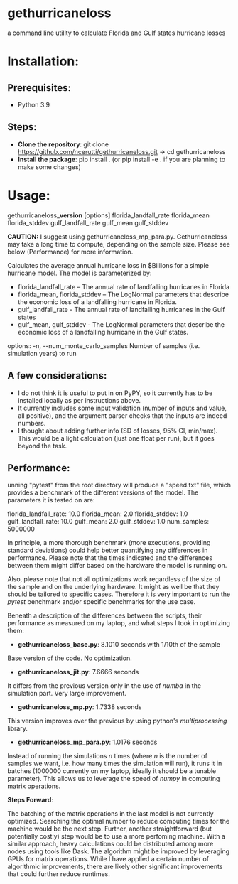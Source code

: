# gethurricaneloss
a command line utility to calculate Florida and Gulf states hurricane losses

# Installation:
## Prerequisites:
- Python 3.9

## Steps:
- **Clone the repository**:
  git clone https://github.com/ncerutti/gethurricaneloss.git ->
  cd gethurricaneloss
- **Install the package**:
  pip install . 
  (or pip install -e . if you are planning to make some changes)


# Usage:

gethurricaneloss_**version** [options] florida_landfall_rate florida_mean florida_stddev gulf_landfall_rate gulf_mean gulf_stddev

**CAUTION:** I suggest using gethurricaneloss_mp_para.py. Gethurricaneloss may take a long time to compute, depending on the sample size. Please see below (Performance) for more information.

Calculates the average annual hurricane loss in $Billions for a simple hurricane model. The model
is parameterized by:

- florida_landfall_rate – The annual rate of landfalling hurricanes in Florida
- florida_mean, florida_stddev – The LogNormal parameters that describe the economic loss of a landfalling hurricane in Florida.
- gulf_landfall_rate - The annual rate of landfalling hurricanes in the Gulf states
- gulf_mean, gulf_stddev - The LogNormal parameters that describe the economic loss of a landfalling hurricane in the Gulf states.

options:
-n, --num_monte_carlo_samples Number of samples (i.e. simulation years) to run


## A few considerations:

- I do not think it is useful to put in on PyPY, so it currently has to be installed locally as per instructions above.
- It currently includes some input validation (number of inputs and value, all positive), and the argument parser checks that the inputs are indeed numbers.
- I thought about adding further info (SD of losses, 95% CI, min/max). This would be a light calculation (just one float per run), but it goes beyond the task.

## Performance:

unning "pytest" from the root directory will produce a "speed.txt" file, which provides a benchmark of the different versions of the model. The parameters it is tested on are:

florida_landfall_rate: 10.0
florida_mean: 2.0
florida_stddev: 1.0
gulf_landfall_rate: 10.0
gulf_mean: 2.0
gulf_stddev: 1.0
num_samples: 5000000

In principle, a more thorough benchmark (more executions, providing standard deviations) could help better quantifying any differences in performance.
Please note that the times indicated and the differences between them might differ based on the hardware the model is running on.

Also, please note that not all optimizations work regardless of the size of the sample and on the underlying hardware. It might as well be that they should be tailored to specific cases. Therefore it is very important to run the *pytest* benchmark and/or specific benchmarks for the use case.


Beneath a description of the differences between the scripts, their performance as measured on my laptop, and what steps I took in optimizing them:


- **gethurricaneloss_base.py**: 8.1010 seconds with 1/10th of the sample

Base version of the code. No optimization.

- **gethurricaneloss_jit.py**: 7.6666 seconds

It differs from the previous version only in the use of *numba* in the simulation part. Very large improvement.

- **gethurricaneloss_mp.py**: 1.7338 seconds

This version improves over the previous by using python's *multiprocessing* library.

- **gethurricaneloss_mp_para.py**: 1.0176 seconds

Instead of running the simulations *n* times (where *n* is the number of samples we want, i.e. how many times the simulation will run), it runs it in batches (1000000 currently on my laptop, ideally it should be a tunable parameter). This allows us to leverage the speed of *numpy* in computing matrix operations.

**Steps Forward**:

The batching of the matrix operations in the last model is not currently optimized. Searching the optimal number to reduce computing times for the machine would be the next step.
Further, another straightforward (but potentially costly) step would be to use a more perfoming machine.
With a similar approach, heavy calculations could be distributed among more nodes using tools like Dask.
The algorithm might be improved by leveraging GPUs for matrix operations.
While I have applied a certain number of algorithmic improvements, there are likely other significant improvements that could further reduce runtimes.
